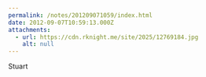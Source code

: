 ```yaml
---
permalink: /notes/201209071059/index.html
date: 2012-09-07T10:59:13.000Z
attachments:
  - url: https://cdn.rknight.me/site/2025/12769184.jpg
    alt: null
---
```


Stuart
